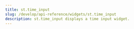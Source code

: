 ```yaml
---
title: st.time_input
slug: /develop/api-reference/widgets/st.time_input
description: st.time_input displays a time input widget.
---
```


<Autofunction function="streamlit.time_input" />
